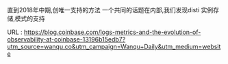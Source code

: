 直到2018年中期,创唯一支持的方法 
 一个共同的话题在内部,我们发现disti 
 实例存储,模式的支持 
   
  URL : https://blog.coinbase.com/logs-metrics-and-the-evolution-of-observability-at-coinbase-13196b15edb7?utm_source=wanqu.co&utm_campaign=Wanqu+Daily&utm_medium=website